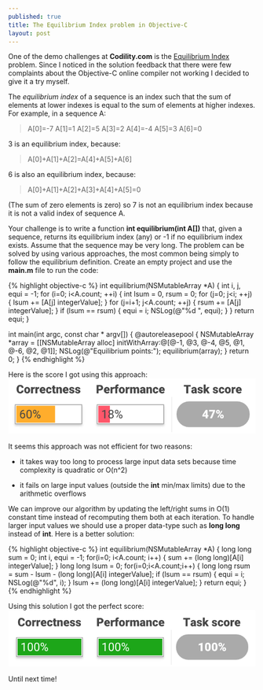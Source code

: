 ```yaml
---
published: true
title: The Equilibrium Index problem in Objective-C
layout: post
---
```

One of the demo challenges at __Codility.com__ is the [Equilibrium Index](https://codility.com/demo/take-sample-test/) problem. Since I noticed in the solution feedback that there were few complaints about the Objective-C online compiler not working I decided to give it a try myself. 

The _equilibrium index_ of a sequence is an index such that the sum of elements at lower indexes is equal to the sum of elements at higher indexes. For example, in a sequence A:

> A[0]=-7 A[1]=1 A[2]=5 A[3]=2 A[4]=-4 A[5]=3 A[6]=0

3 is an equilibrium index, because:

> A[0]+A[1]+A[2]=A[4]+A[5]+A[6]

6 is also an equilibrium index, because:

> A[0]+A[1]+A[2]+A[3]+A[4]+A[5]=0

(The sum of zero elements is zero) so 7 is not an equilibrium index because it is not a valid index of sequence A.

Your challenge is to write a function __int equilibrium(int A[])__ that, given a sequence, returns its equilibrium index (any) or -1 if no equilibrium index exists. Assume that the sequence may be very long. The problem can be solved by using various approaches, the most common being simply to follow the equilibrium definition. Create an empty project and use the __main.m__ file to run the code:

{% highlight objective-c %}
int equilibrium(NSMutableArray *A) {
    int i, j, equi = -1;
    for (i=0; i<A.count; ++i) {
        int lsum = 0, rsum = 0;
        for (j=0; j<i; ++j) {
            lsum += [A[j] integerValue];
        }
        for (j=i+1; j<A.count; ++j) {
            rsum += [A[j] integerValue];
        }
        if (lsum == rsum) {
            equi = i;
            NSLog(@"%d ", equi);
        }
    }
    return equi;
}

int main(int argc, const char * argv[]) {
    @autoreleasepool {
        NSMutableArray *array = [[NSMutableArray alloc] 
            initWithArray:@[@-1, @3, @-4, @5, @1, @-6, @2, @1]];
        NSLog(@"Equilibrium points:");
        equilibrium(array);
    }
    return 0;
}
{% endhighlight %}

Here is the score I got using this approach:
![alt text](https://github.com/mhorga/mhorga.github.io/raw/master/images/equi_bad.png "Bad score")

It seems this approach was not efficient for two reasons:

- it takes way too long to process large input data sets because time complexity is quadratic or O(n^2)

- it fails on large input values (outside the __int__ min/max limits) due to the arithmetic overflows

We can improve our algorithm by updating the left/right sums in O(1) constant time instead of recomputing them both at each iteration. To handle larger input values we should use a proper data-type such as __long long__ instead of __int__. Here is a better solution:

{% highlight objective-c %}
int equilibrium(NSMutableArray *A) {
    long long sum = 0;
    int i, equi = -1;
    for(i=0; i<A.count; i++) {
        sum += (long long)[A[i] integerValue];
    }
    long long lsum = 0;
    for(i=0;i<A.count;i++) {
        long long rsum = sum - lsum - (long long)[A[i] integerValue];
        if (lsum == rsum) {
            equi = i;
            NSLog(@"%d", i);
        }
        lsum += (long long)[A[i] integerValue];
    }
    return equi;
}
{% endhighlight %}

Using this solution I got the perfect score:
![alt text](https://github.com/mhorga/mhorga.github.io/raw/master/images/equi_good.png "Good score")

Until next time!
